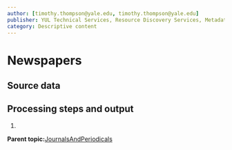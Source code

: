 ```yaml
---
author: [timothy.thompson@yale.edu, timothy.thompson@yale.edu]
publisher: YUL Technical Services, Resource Discovery Services, Metadata Services Unit
category: Descriptive content
---
```


# Newspapers

## Source data

## Processing steps and output

1.  
**Parent topic:**[JournalsAndPeriodicals](../../concepts/supertypes/journalsandperiodicals.md)

